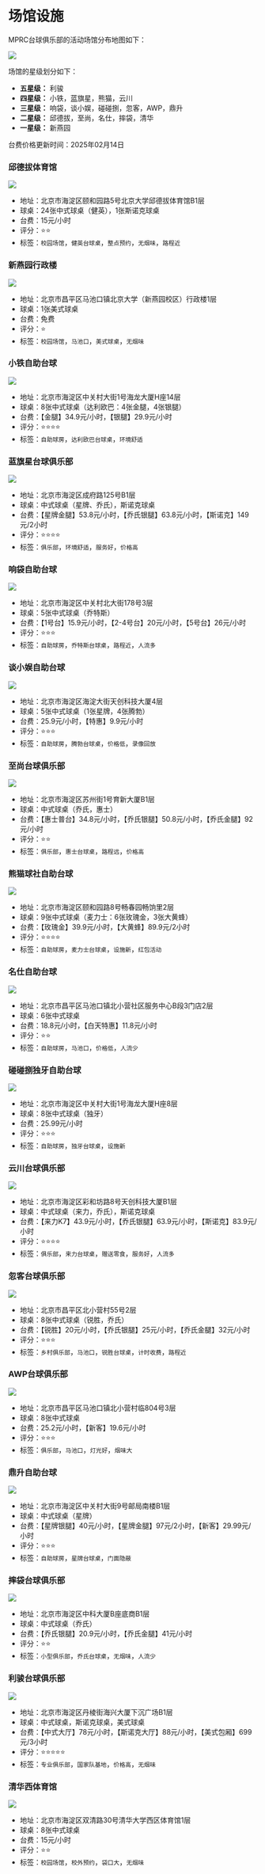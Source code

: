 # 场馆设施

MPRC台球俱乐部的活动场馆分布地图如下：

![](./img/map.png)

场馆的星级划分如下：

- **五星级：** 利骏
- **四星级：** 小铁，蓝旗星，熊猫，云川
- **三星级：** 响袋，谈小娱，碰碰捌，忽客，AWP，鼎升
- **二星级：** 邱德拔，至尚，名仕，摔袋，清华
- **一星级：** 新燕园

台费价格更新时间：2025年02月14日

### 邱德拔体育馆

![](./img/qiudeba.jpg)

- 地址：北京市海淀区颐和园路5号北京大学邱德拔体育馆B1层
- 球桌：24张中式球桌（健英），1张斯诺克球桌
- 台费：15元/小时
- 评分：⭐⭐
- 标签：`校园场馆`，`健英台球桌`，`整点预约`，`无烟味`，`路程近`

### 新燕园行政楼

![](./img/xinyanyuan.jpg)

- 地址：北京市昌平区马池口镇北京大学（新燕园校区）行政楼1层
- 球桌：1张美式球桌
- 台费：免费
- 评分：⭐
- 标签：`校园场馆`，`马池口`，`美式球桌`，`无烟味`

### 小铁自助台球

![](./img/xiaotie.jpg)

- 地址：北京市海淀区中关村大街1号海龙大厦H座14层
- 球桌：8张中式球桌（达利欧巴：4张金腿，4张银腿）
- 台费：【金腿】34.9元/小时，【银腿】29.9元/小时
- 评分：⭐⭐⭐⭐
- 标签：`自助球房`，`达利欧巴台球桌`，`环境舒适`

### 蓝旗星台球俱乐部

![](./img/lanqixing.jpg)

- 地址：北京市海淀区成府路125号B1层
- 球桌：中式球桌（星牌、乔氏），斯诺克球桌
- 台费：【星牌金腿】53.8元/小时，【乔氏银腿】63.8元/小时，【斯诺克】149元/2小时
- 评分：⭐⭐⭐⭐
- 标签：`俱乐部`，`环境舒适`，`服务好`，`价格高`

### 响袋自助台球

![](./img/xiangdai.jpg)

- 地址：北京市海淀区中关村北大街178号3层
- 球桌：5张中式球桌（乔特斯）
- 台费：【1号台】15.9元/小时，【2-4号台】20元/小时，【5号台】26元/小时
- 评分：⭐⭐⭐
- 标签：`自助球房`，`乔特斯台球桌`，`路程近`，`人流多`

### 谈小娱自助台球

![](./img/tanxiaoyu.jpg)

- 地址：北京市海淀区海淀大街天创科技大厦4层
- 球桌：5张中式球桌（1张星牌，4张腾勃）
- 台费：25.9元/小时，【特惠】9.9元/小时
- 评分：⭐⭐⭐
- 标签：`自助球房`，`腾勃台球桌`，`价格低`，`录像回放`

### 至尚台球俱乐部

![](./img/zhishang.jpg)

- 地址：北京市海淀区苏州街1号育新大厦B1层
- 球桌：中式球桌（乔氏，惠士）
- 台费：【惠士普台】34.8元/小时，【乔氏银腿】50.8元/小时，【乔氏金腿】92元/小时
- 评分：⭐⭐
- 标签：`俱乐部`，`惠士台球桌`，`路程远`，`价格高`

### 熊猫球社自助台球

![](./img/xiongmaoqiushe.jpg)

- 地址：北京市海淀区颐和园路8号畅春园畅饷里2层
- 球桌：9张中式球桌（麦力士：6张玫瑰金，3张大黄蜂）
- 台费：【玫瑰金】39.9元/小时，【大黄蜂】89.9元/2小时
- 评分：⭐⭐⭐⭐
- 标签：`自助球房`，`麦力士台球桌`，`设施新`，`红包活动`

### 名仕自助台球

![](./img/mingshi.jpg)

- 地址：北京市昌平区马池口镇北小营社区服务中心B段3门店2层
- 球桌：6张中式球桌
- 台费：18.8元/小时，【白天特惠】11.8元/小时
- 评分：⭐⭐
- 标签：`自助球房`，`马池口`，`价格低`，`人流少`

### 碰碰捌独牙自助台球

![](./img/pengpengba.jpg)

- 地址：北京市海淀区中关村大街1号海龙大厦H座8层
- 球桌：8张中式球桌（独牙）
- 台费：25.99元/小时
- 评分：⭐⭐⭐
- 标签：`自助球房`，`独牙台球桌`，`设施新`

### 云川台球俱乐部

![](./img/yunchuan.jpg)

- 地址：北京市海淀区彩和坊路8号天创科技大厦B1层
- 球桌：中式球桌（来力，乔氏），斯诺克球桌
- 台费：【来力K7】43.9元/小时，【乔氏银腿】63.9元/小时，【斯诺克】83.9元/小时
- 评分：⭐⭐⭐⭐
- 标签：`俱乐部`，`来力台球桌`，`赠送零食`，`服务好`，`人流多`

### 忽客台球俱乐部

![](./img/huke.jpg)

- 地址：北京市昌平区北小营村55号2层
- 球桌：8张中式球桌（锐胜，乔氏）
- 台费：【锐胜】20元/小时，【乔氏银腿】25元/小时，【乔氏金腿】32元/小时
- 评分：⭐⭐⭐
- 标签：`乡村俱乐部`，`马池口`，`锐胜台球桌`，`计时收费`，`路程近`

### AWP台球俱乐部

![](./img/awp.jpg)

- 地址：北京市昌平区马池口镇北小营村临804号3层
- 球桌：8张中式球桌
- 台费：25.2元/小时，【新客】19.6元/小时
- 评分：⭐⭐⭐
- 标签：`俱乐部`，`马池口`，`灯光好`，`烟味大`

### 鼎升自助台球

![](./img/dingsheng.jpg)

- 地址：北京市海淀区中关村大街9号邮局南楼B1层
- 球桌：中式球桌（星牌）
- 台费：【星牌银腿】40元/小时，【星牌金腿】97元/2小时，【新客】29.99元/小时
- 评分：⭐⭐⭐
- 标签：`自助球房`，`星牌台球桌`，`门面隐蔽`

### 摔袋台球俱乐部

![](./img/shuaidai.jpg)

- 地址：北京市海淀区中科大厦B座底商B1层
- 球桌：中式球桌（乔氏）
- 台费：【乔氏银腿】20.9元/小时，【乔氏金腿】41元/小时
- 评分：⭐⭐
- 标签：`小型俱乐部`，`乔氏台球桌`，`无烟味`，`人流少`

### 利骏台球俱乐部

![](./img/lijun.jpg)

- 地址：北京市海淀区丹棱街海兴大厦下沉广场B1层
- 球桌：中式球桌，斯诺克球桌，美式球桌
- 台费：【中式大厅】78元/小时，【斯诺克大厅】88元/小时，【美式包厢】699元/3小时
- 评分：⭐⭐⭐⭐⭐
- 标签：`专业俱乐部`，`国家队基地`，`价格高`，`无烟味`

### 清华西体育馆

![](./img/qinghuaxiti.jpg)

- 地址：北京市海淀区双清路30号清华大学西区体育馆1层
- 球桌：8张中式球桌
- 台费：15元/小时
- 评分：⭐⭐
- 标签：`校园场馆`，`校外预约`，`袋口大`，`无烟味`